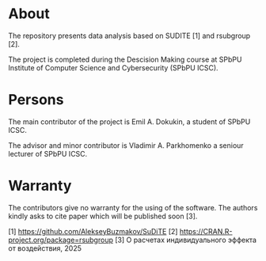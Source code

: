 # About

The repository presents data analysis based on SUDITE [1] and rsubgroup [2].

The project is completed during the Descision Making course at SPbPU Institute of Computer Science and Cybersecurity (SPbPU ICSC).

# Persons
The main contributor of the project is Emil A. Dokukin, a student of SPbPU ICSC.

The advisor and minor contributor is Vladimir A. Parkhomenko a seniour lecturer of SPbPU ICSC.

# Warranty
The contributors give no warranty for the using of the software. The authors kindly asks to cite paper which will be published soon [3].

[1] https://github.com/AlekseyBuzmakov/SuDiTE
[2] https://CRAN.R-project.org/package=rsubgroup
[3] О расчетах индивидуального эффекта от воздействия, 2025

